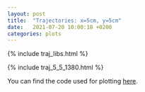 ```yaml
---
layout: post
title:  "Trajectories: x=5cm, y=5cm"
date:   2021-07-20 10:00:18 +0200
categories: plots
---
```


{% include traj_libs.html %}

{% include traj_5_5_1380.html %}

You can find the code used for plotting [here][plotcode].

[plotcode]: https://github.com/b-fontana/DirectFlow/blob/master/python/trajectory.py
